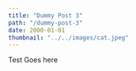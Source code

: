 ```yaml
---
title: "Dummy Post 3"
path: "/dummy-post-3"
date: 2000-01-01
thumbnail: "../../images/cat.jpeg"
---
```





Test Goes here